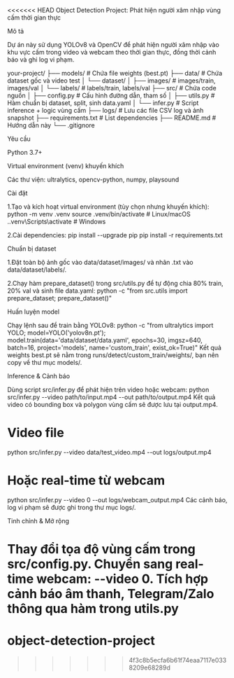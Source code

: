 <<<<<<< HEAD
Object Detection Project: Phát hiện người xâm nhập vùng cấm thời gian thực

Mô tả

Dự án này sử dụng YOLOv8 và OpenCV để phát hiện người xâm nhập vào khu vực cấm trong video và webcam theo thời gian thực, đồng thời cảnh báo và ghi log vi phạm.

your-project/
├── models/            # Chứa file weights (best.pt)
├── data/              # Chứa dataset gốc và video test
│   └── dataset/
│       ├── images/    # images/train, images/val
│       └── labels/    # labels/train, labels/val
├── src/               # Chứa code nguồn
│   ├── config.py      # Cấu hình đường dẫn, tham số
│   ├── utils.py       # Hàm chuẩn bị dataset, split, sinh data.yaml
│   └── infer.py       # Script inference + logic vùng cấm
├── logs/              # Lưu các file CSV log và ảnh snapshot
├── requirements.txt   # List dependencies
├── README.md          # Hướng dẫn này
└── .gitignore

Yêu cầu

Python 3.7+

Virtual environment (venv) khuyến khích

Các thư viện: ultralytics, opencv-python, numpy, playsound

Cài đặt

1.Tạo và kích hoạt virtual environment (tùy chọn nhưng khuyến khích):
python -m venv .venv
source .venv/bin/activate   # Linux/macOS
.\.venv\Scripts\activate  # Windows

2.Cài dependencies:
pip install --upgrade pip
pip install -r requirements.txt

Chuẩn bị dataset

1.Đặt toàn bộ ảnh gốc vào data/dataset/images/ và nhãn .txt vào data/dataset/labels/.

2.Chạy hàm prepare_dataset() trong src/utils.py để tự động chia 80% train, 20% val và sinh file data.yaml:
python -c "from src.utils import prepare_dataset; prepare_dataset()"

Huấn luyện model

Chạy lệnh sau để train bằng YOLOv8:
python -c "from ultralytics import YOLO; model=YOLO('yolov8n.pt'); model.train(data='data/dataset/data.yaml', epochs=30, imgsz=640, batch=16, project='models', name='custom_train', exist_ok=True)"
Kết quả weights best.pt sẽ nằm trong runs/detect/custom_train/weights/, bạn nên copy về thư mục models/.

Inference & Cảnh báo

Dùng script src/infer.py để phát hiện trên video hoặc webcam:
python src/infer.py --video path/to/input.mp4 --out path/to/output.mp4
Kết quả video có bounding box và polygon vùng cấm sẽ được lưu tại output.mp4.

# Video file
python src/infer.py --video data/test_video.mp4 --out logs/output.mp4

# Hoặc real-time từ webcam
python src/infer.py --video 0 --out logs/webcam_output.mp4
Các cảnh báo, log vi phạm sẽ được ghi trong thư mục logs/.


Tinh chỉnh & Mở rộng

Thay đổi tọa độ vùng cấm trong src/config.py.
Chuyển sang real-time webcam: --video 0.
Tích hợp cảnh báo âm thanh, Telegram/Zalo thông qua hàm trong utils.py
=======
# object-detection-project
>>>>>>> 4f3c8b5ecfa6b61f74eaa7117e0338209e68289d
